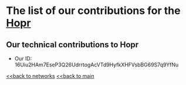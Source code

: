 # The list of our contributions for the [Hopr](https://hoprnet.org/)

## Our technical contributions to Hopr

- Our ID: 16Uiu2HAm7EseP3Q26UdrrtogAcVTd9HyfkXHFVsbBG69S7q9YfNu


[<<back to networks](https://github.com/nq4-net/entrance/tree/main/networks)
[<<back to main](https://github.com/nq4-net/entrance)
